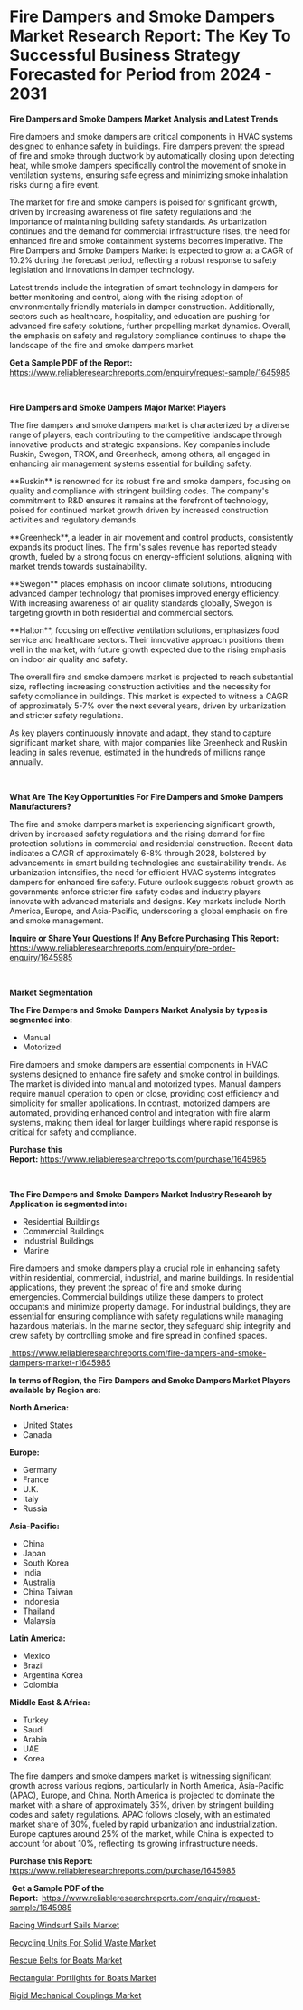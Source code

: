 <p><h1>Fire Dampers and Smoke Dampers Market Research Report: The Key To Successful Business Strategy Forecasted for Period from 2024 - 2031</h1></p><p><strong>Fire Dampers and Smoke Dampers Market Analysis and Latest Trends</strong></p>
<p><p>Fire dampers and smoke dampers are critical components in HVAC systems designed to enhance safety in buildings. Fire dampers prevent the spread of fire and smoke through ductwork by automatically closing upon detecting heat, while smoke dampers specifically control the movement of smoke in ventilation systems, ensuring safe egress and minimizing smoke inhalation risks during a fire event.</p><p>The market for fire and smoke dampers is poised for significant growth, driven by increasing awareness of fire safety regulations and the importance of maintaining building safety standards. As urbanization continues and the demand for commercial infrastructure rises, the need for enhanced fire and smoke containment systems becomes imperative. The Fire Dampers and Smoke Dampers Market is expected to grow at a CAGR of 10.2% during the forecast period, reflecting a robust response to safety legislation and innovations in damper technology. </p><p>Latest trends include the integration of smart technology in dampers for better monitoring and control, along with the rising adoption of environmentally friendly materials in damper construction. Additionally, sectors such as healthcare, hospitality, and education are pushing for advanced fire safety solutions, further propelling market dynamics. Overall, the emphasis on safety and regulatory compliance continues to shape the landscape of the fire and smoke dampers market.</p></p>
<p><strong>Get a Sample PDF of the Report:&nbsp;</strong> <a href="https://www.reliableresearchreports.com/enquiry/request-sample/1645985?utm_campaign=1735&utm_medium=2&utm_source=Github&utm_content=ia&utm_term=27102024&utm_id=fire-dampers-and-smoke-dampers">https://www.reliableresearchreports.com/enquiry/request-sample/1645985</a></p>
<p>&nbsp;</p>
<p><strong>Fire Dampers and Smoke Dampers Major Market Players</strong></p>
<p><p>The fire dampers and smoke dampers market is characterized by a diverse range of players, each contributing to the competitive landscape through innovative products and strategic expansions. Key companies include Ruskin, Swegon, TROX, and Greenheck, among others, all engaged in enhancing air management systems essential for building safety.</p><p>**Ruskin** is renowned for its robust fire and smoke dampers, focusing on quality and compliance with stringent building codes. The company's commitment to R&D ensures it remains at the forefront of technology, poised for continued market growth driven by increased construction activities and regulatory demands.</p><p>**Greenheck**, a leader in air movement and control products, consistently expands its product lines. The firm's sales revenue has reported steady growth, fueled by a strong focus on energy-efficient solutions, aligning with market trends towards sustainability. </p><p>**Swegon** places emphasis on indoor climate solutions, introducing advanced damper technology that promises improved energy efficiency. With increasing awareness of air quality standards globally, Swegon is targeting growth in both residential and commercial sectors.</p><p>**Halton**, focusing on effective ventilation solutions, emphasizes food service and healthcare sectors. Their innovative approach positions them well in the market, with future growth expected due to the rising emphasis on indoor air quality and safety.</p><p>The overall fire and smoke dampers market is projected to reach substantial size, reflecting increasing construction activities and the necessity for safety compliance in buildings. This market is expected to witness a CAGR of approximately 5-7% over the next several years, driven by urbanization and stricter safety regulations.</p><p>As key players continuously innovate and adapt, they stand to capture significant market share, with major companies like Greenheck and Ruskin leading in sales revenue, estimated in the hundreds of millions range annually.</p></p>
<p>&nbsp;</p>
<p><strong>What Are The Key Opportunities For Fire Dampers and Smoke Dampers Manufacturers?</strong></p>
<p><p>The fire and smoke dampers market is experiencing significant growth, driven by increased safety regulations and the rising demand for fire protection solutions in commercial and residential construction. Recent data indicates a CAGR of approximately 6-8% through 2028, bolstered by advancements in smart building technologies and sustainability trends. As urbanization intensifies, the need for efficient HVAC systems integrates dampers for enhanced fire safety. Future outlook suggests robust growth as governments enforce stricter fire safety codes and industry players innovate with advanced materials and designs. Key markets include North America, Europe, and Asia-Pacific, underscoring a global emphasis on fire and smoke management.</p></p>
<p><strong>Inquire or Share Your Questions If Any Before Purchasing This Report:</strong> <a href="https://www.reliableresearchreports.com/enquiry/pre-order-enquiry/1645985?utm_campaign=1735&utm_medium=2&utm_source=Github&utm_content=ia&utm_term=27102024&utm_id=fire-dampers-and-smoke-dampers">https://www.reliableresearchreports.com/enquiry/pre-order-enquiry/1645985</a></p>
<p>&nbsp;</p>
<p><strong>Market Segmentation</strong></p>
<p><strong>The Fire Dampers and Smoke Dampers Market Analysis by types is segmented into:</strong></p>
<p><ul><li>Manual</li><li>Motorized</li></ul></p>
<p><p>Fire dampers and smoke dampers are essential components in HVAC systems designed to enhance fire safety and smoke control in buildings. The market is divided into manual and motorized types. Manual dampers require manual operation to open or close, providing cost efficiency and simplicity for smaller applications. In contrast, motorized dampers are automated, providing enhanced control and integration with fire alarm systems, making them ideal for larger buildings where rapid response is critical for safety and compliance.</p></p>
<p><strong>Purchase this Report:&nbsp;</strong><a href="https://www.reliableresearchreports.com/purchase/1645985?utm_campaign=1735&utm_medium=2&utm_source=Github&utm_content=ia&utm_term=27102024&utm_id=fire-dampers-and-smoke-dampers">https://www.reliableresearchreports.com/purchase/1645985</a></p>
<p>&nbsp;</p>
<p><strong>The Fire Dampers and Smoke Dampers Market Industry Research by Application is segmented into:</strong></p>
<p><ul><li>Residential Buildings</li><li>Commercial Buildings</li><li>Industrial Buildings</li><li>Marine</li></ul></p>
<p><p>Fire dampers and smoke dampers play a crucial role in enhancing safety within residential, commercial, industrial, and marine buildings. In residential applications, they prevent the spread of fire and smoke during emergencies. Commercial buildings utilize these dampers to protect occupants and minimize property damage. For industrial buildings, they are essential for ensuring compliance with safety regulations while managing hazardous materials. In the marine sector, they safeguard ship integrity and crew safety by controlling smoke and fire spread in confined spaces.</p></p>
<p><a href="https://www.reliableresearchreports.com/fire-dampers-and-smoke-dampers-market-r1645985?utm_campaign=1735&utm_medium=2&utm_source=Github&utm_content=ia&utm_term=27102024&utm_id=fire-dampers-and-smoke-dampers">&nbsp;https://www.reliableresearchreports.com/fire-dampers-and-smoke-dampers-market-r1645985</a></p>
<p><strong>In terms of Region, the Fire Dampers and Smoke Dampers Market Players available by Region are:</strong></p>
<p>
    <p> <strong> North America: </strong>
        <ul>
            <li>United States</li>
            <li>Canada</li>
        </ul>
        </p> 
    <p> <strong> Europe: </strong>
        <ul>
            <li>Germany</li>
            <li>France</li>
            <li>U.K.</li>
            <li>Italy</li>
            <li>Russia</li>
        </ul>
        </p> 
    <p> <strong> Asia-Pacific: </strong>
        <ul>
            <li>China</li>
            <li>Japan</li>
            <li>South Korea</li>
            <li>India</li>
            <li>Australia</li>
            <li>China Taiwan</li>
            <li>Indonesia</li>
            <li>Thailand</li>
            <li>Malaysia</li>
        </ul>
        </p> 
    <p> <strong> Latin America: </strong>
        <ul>
            <li>Mexico</li>
            <li>Brazil</li>
            <li>Argentina Korea</li>
            <li>Colombia</li>
        </ul>
        </p> 
    <p> <strong> Middle East & Africa: </strong>
        <ul>
            <li>Turkey</li>
            <li>Saudi</li>
            <li>Arabia</li>
            <li>UAE</li>
            <li>Korea</li>
        </ul>
    </p>
    </p>
<p><p>The fire dampers and smoke dampers market is witnessing significant growth across various regions, particularly in North America, Asia-Pacific (APAC), Europe, and China. North America is projected to dominate the market with a share of approximately 35%, driven by stringent building codes and safety regulations. APAC follows closely, with an estimated market share of 30%, fueled by rapid urbanization and industrialization. Europe captures around 25% of the market, while China is expected to account for about 10%, reflecting its growing infrastructure needs.</p></p>
<p><strong>Purchase this Report: </strong><a href="https://www.reliableresearchreports.com/purchase/1645985?utm_campaign=1735&utm_medium=2&utm_source=Github&utm_content=ia&utm_term=27102024&utm_id=fire-dampers-and-smoke-dampers">https://www.reliableresearchreports.com/purchase/1645985</a></p>
<p>&nbsp;<strong>Get a Sample PDF of the Report:&nbsp;&nbsp;</strong><a href="https://www.reliableresearchreports.com/enquiry/request-sample/1645985?utm_campaign=1735&utm_medium=2&utm_source=Github&utm_content=ia&utm_term=27102024&utm_id=fire-dampers-and-smoke-dampers">https://www.reliableresearchreports.com/enquiry/request-sample/1645985</a></p>
<p><strong></strong></p>
<p><p><a href="https://www.linkedin.com/pulse/racing-windsurf-sails-market-evolution-key-trends-regional-dynamics-5oxic?trk=public_post_embed_feed-article-content&utm_campaign=1735&utm_medium=2&utm_source=Github&utm_content=ia&utm_term=27102024&utm_id=fire-dampers-and-smoke-dampers">Racing Windsurf Sails Market</a></p><p><a href="https://www.linkedin.com/pulse/evaluating-global-recycling-units-solid-waste-market-trends-z8eqc?trk=public_post_embed_feed-article-content&utm_campaign=1735&utm_medium=2&utm_source=Github&utm_content=ia&utm_term=27102024&utm_id=fire-dampers-and-smoke-dampers">Recycling Units For Solid Waste Market</a></p><p><a href="https://www.linkedin.com/pulse/global-rescue-belts-boats-industry-analysis-share-growth-ofntc?trk=public_post_embed_feed-article-content&utm_campaign=1735&utm_medium=2&utm_source=Github&utm_content=ia&utm_term=27102024&utm_id=fire-dampers-and-smoke-dampers">Rescue Belts for Boats Market</a></p><p><a href="https://www.linkedin.com/pulse/decoding-rectangular-portlights-boats-industry-dynamics-strategic-kr9pc?trk=public_post_embed_feed-article-content&utm_campaign=1735&utm_medium=2&utm_source=Github&utm_content=ia&utm_term=27102024&utm_id=fire-dampers-and-smoke-dampers">Rectangular Portlights for Boats Market</a></p><p><a href="https://www.linkedin.com/pulse/rigid-mechanical-couplings-market-growth-segmentation-regional-khybf?utm_campaign=1735&utm_medium=2&utm_source=Github&utm_content=ia&utm_term=27102024&utm_id=fire-dampers-and-smoke-dampers">Rigid Mechanical Couplings Market</a></p></p>